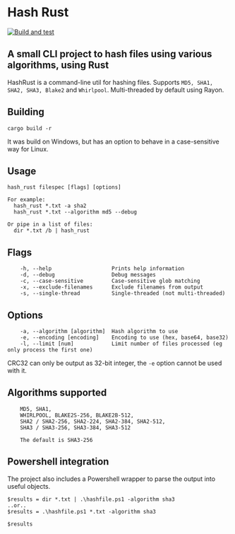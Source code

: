 # Hash Rust

[![Build and test](https://github.com/lookbusy1344/HashRust/actions/workflows/rust.yml/badge.svg)](https://github.com/lookbusy1344/HashRust/actions/workflows/rust.yml)

## A small CLI project to hash files using various algorithms, using Rust

HashRust is a command-line util for hashing files. Supports `MD5, SHA1, SHA2, SHA3, Blake2` and `Whirlpool`.
Multi-threaded by default using Rayon.

## Building

```cargo build -r```

It was build on Windows, but has an option to behave in a case-sensitive way for Linux.

## Usage

```
hash_rust filespec [flags] [options]

For example:
  hash_rust *.txt -a sha2
  hash_rust *.txt --algorithm md5 --debug

Or pipe in a list of files:
  dir *.txt /b | hash_rust
```

## Flags

```
    -h, --help                   Prints help information
    -d, --debug                  Debug messages
    -c, --case-sensitive         Case-sensitive glob matching
    -x, --exclude-filenames      Exclude filenames from output
    -s, --single-thread          Single-threaded (not multi-threaded)
```

## Options

```
    -a, --algorithm [algorithm]  Hash algorithm to use
    -e, --encoding [encoding]    Encoding to use (hex, base64, base32)
    -l, --limit [num]            Limit number of files processed (eg only process the first one)
```

CRC32 can only be output as 32-bit integer, the `-e` option cannot be used with it.

## Algorithms supported

```
    MD5, SHA1,
    WHIRLPOOL, BLAKE2S-256, BLAKE2B-512,
    SHA2 / SHA2-256, SHA2-224, SHA2-384, SHA2-512, 
    SHA3 / SHA3-256, SHA3-384, SHA3-512

    The default is SHA3-256
```

## Powershell integration

The project also includes a Powershell wrapper to parse the output into useful objects.

```
$results = dir *.txt | .\hashfile.ps1 -algorithm sha3
..or..
$results = .\hashfile.ps1 *.txt -algorithm sha3

$results
```
